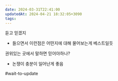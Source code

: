 ```yaml
---
date: 2024-03-31T22:41:00
updatedAt: 2024-04-21 18:32:05+3090
tags: 
---
```

듣고 믿겠지
- 들으면서 이런점은 어떤지에 대해 물어보는게 베스트일듯

권위있는 곳에서 말하면 믿어야하나?
- 논쟁이 충분이 일어난게 좋음


#wait-to-update 